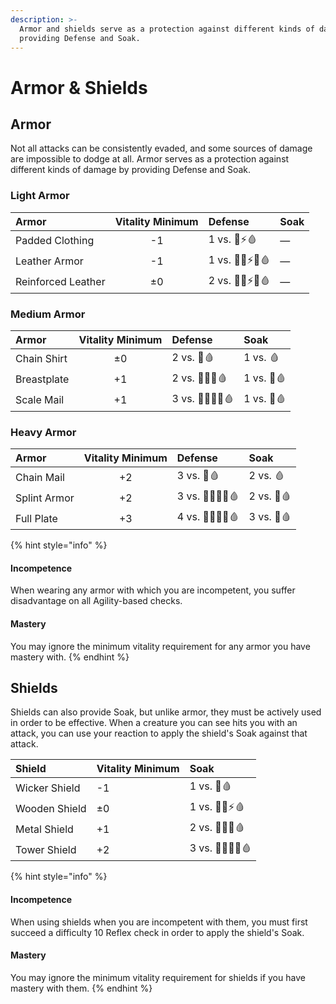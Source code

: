 ```yaml
---
description: >-
  Armor and shields serve as a protection against different kinds of damage by
  providing Defense and Soak.
---
```


# Armor & Shields

## Armor

Not all attacks can be consistently evaded, and some sources of damage are impossible to dodge at all. Armor serves as a protection against different kinds of damage by providing Defense and Soak.

### Light Armor

| Armor | Vitality Minimum | Defense | Soak |
| :--- | :---: | :--- | :--- |
| Padded Clothing | -1 | 1 vs. 🧊⚡🩸 | — |
| Leather Armor | -1 | 1 vs. 💢🧊⚡🔥🩸 | — |
| Reinforced Leather | ±0 | 2 vs. 💢🧊⚡🔥🩸 | — |

### Medium Armor

| Armor | Vitality Minimum | Defense | Soak |
| :--- | :---: | :--- | :--- |
| Chain Shirt | ±0 | 2 vs. 💢🩸 | 1 vs. 🩸 |
| Breastplate | +1 | 2 vs. 💢🧪🔥🩸 | 1 vs. 💢🩸 |
| Scale Mail | +1 | 3 vs. 💢🧪🧊🔥🩸 | 1 vs. 💢🩸 |

### Heavy Armor

| Armor | Vitality Minimum | Defense | Soak |
| :--- | :---: | :--- | :--- |
| Chain Mail | +2 | 3 vs. 💢🩸 | 2 vs. 🩸 |
| Splint Armor | +2 | 3 vs. 💢🧪🧊🔥🩸 | 2 vs. 💢🩸 |
| Full Plate | +3 | 4 vs. 💢🧪🧊🔥🩸 | 3 vs. 💢🩸 |

{% hint style="info" %}
#### Incompetence <a id="incompetence"></a>

When wearing any armor with which you are incompetent, you suffer disadvantage on all Agility-based checks.

#### Mastery

You may ignore the minimum vitality requirement for any armor you have mastery with.
{% endhint %}

## Shields

Shields can also provide Soak, but unlike armor, they must be actively used in order to be effective. When a creature you can see hits you with an attack, you can use your reaction to apply the shield's Soak against that attack.

| Shield | Vitality Minimum | Soak |
| :--- | :--- | :--- |
| Wicker Shield | -1 | 1 vs. 💢🩸 |
| Wooden Shield | ±0 | 1 vs. 💢🧪⚡🩸 |
| Metal Shield | +1 | 2 vs. 💢🧪🔥🩸 |
| Tower Shield | +2 | 3 vs. 💢🧪🔥🌟🩸 |

{% hint style="info" %}
#### Incompetence <a id="incompetence"></a>

When using shields when you are incompetent with them, you must first succeed a difficulty 10 Reflex check in order to apply the shield's Soak.

#### Mastery

You may ignore the minimum vitality requirement for shields if you have mastery with them.
{% endhint %}

